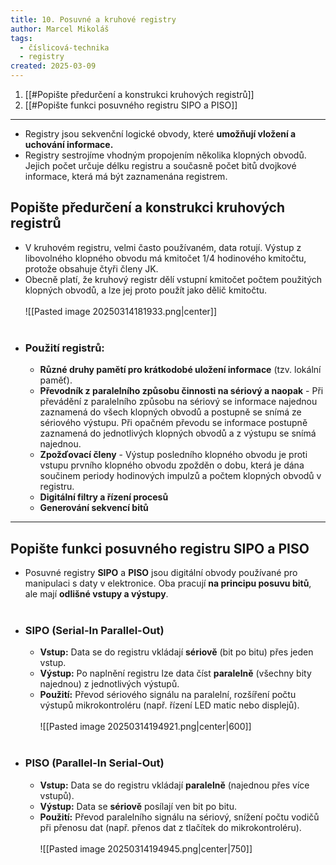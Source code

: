 ```yaml
---
title: 10. Posuvné a kruhové registry
author: Marcel Mikoláš
tags:
  - číslicová-technika
  - registry
created: 2025-03-09
---
```

1. [[#Popište předurčení a konstrukci kruhových registrů]]
2. [[#Popište funkci posuvného registru SIPO a PISO]]
---

* Registry jsou sekvenční logické obvody, které **umožňují vložení a uchování informace.** 
* Registry sestrojíme vhodným propojením několika klopných obvodů. Jejich počet určuje délku registru a současně počet bitů dvojkové informace, která má být zaznamenána registrem.
 
## Popište předurčení a konstrukci kruhových registrů 
* V kruhovém registru, velmi často používaném, data rotují. Výstup z libovolného klopného obvodu má kmitočet 1/4 hodinového kmitočtu, protože obsahuje čtyři členy JK.
* Obecně platí, že kruhový registr dělí vstupní kmitočet počtem použitých klopných obvodů, a lze jej proto použít jako dělič kmitočtu.
<br><br>
![[Pasted image 20250314181933.png|center]]
<br><br>
* ### Použití registrů: 
	* **Různé druhy pamětí pro krátkodobé uložení informace** (tzv. lokální paměť).
	* **Převodník z paralelního způsobu činnosti na sériový a naopak** - Při převádění z paralelního způsobu na sériový se informace najednou zaznamená do všech klopných obvodů a postupně se snímá ze sériového výstupu. Při opačném převodu se informace postupně zaznamená do jednotlivých klopných obvodů a z výstupu se snímá najednou. 
	* **Zpožďovací členy** - Výstup posledního klopného obvodu je proti vstupu prvního klopného obvodu zpožděn o dobu, která je dána součinem periody hodinových impulzů a počtem klopných obvodů v registru. 
	* **Digitální filtry a řízení procesů**
	* **Generování sekvencí bitů**

---
## Popište funkci posuvného registru SIPO a PISO
* Posuvné registry **SIPO** a **PISO** jsou digitální obvody používané pro manipulaci s daty v elektronice. Oba pracují **na principu posuvu bitů**, ale mají **odlišné vstupy a výstupy**.
<br><br>
* ### SIPO (Serial-In Parallel-Out)
	* **Vstup:** Data se do registru vkládají **sériově** (bit po bitu) přes jeden vstup.
	* **Výstup:** Po naplnění registru lze data číst **paralelně** (všechny bity najednou) z jednotlivých výstupů.
	* **Použití:** Převod sériového signálu na paralelní, rozšíření počtu výstupů mikrokontroléru (např. řízení LED matic nebo displejů).
    <br><br>
    ![[Pasted image 20250314194921.png|center|600]]
	<br><br>
* ### PISO (Parallel-In Serial-Out)
	* **Vstup:** Data se do registru vkládají **paralelně** (najednou přes více vstupů).
	* **Výstup:** Data se **sériově** posílají ven bit po bitu.
	* **Použití:** Převod paralelního signálu na sériový, snížení počtu vodičů při přenosu dat (např. přenos dat z tlačítek do mikrokontroléru).
    <br><br>
    ![[Pasted image 20250314194945.png|center|750]]